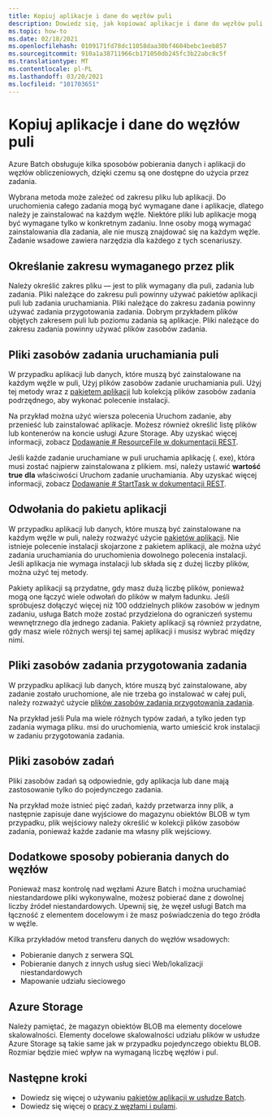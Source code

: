 ```yaml
---
title: Kopiuj aplikacje i dane do węzłów puli
description: Dowiedz się, jak kopiować aplikacje i dane do węzłów puli.
ms.topic: how-to
ms.date: 02/18/2021
ms.openlocfilehash: 0109171fd78dc11058daa30bf4604bebc1eeb857
ms.sourcegitcommit: 910a1a38711966cb171050db245fc3b22abc8c5f
ms.translationtype: MT
ms.contentlocale: pl-PL
ms.lasthandoff: 03/20/2021
ms.locfileid: "101703651"
---
```

# <a name="copy-applications-and-data-to-pool-nodes"></a>Kopiuj aplikacje i dane do węzłów puli

Azure Batch obsługuje kilka sposobów pobierania danych i aplikacji do węzłów obliczeniowych, dzięki czemu są one dostępne do użycia przez zadania.

Wybrana metoda może zależeć od zakresu pliku lub aplikacji. Do uruchomienia całego zadania mogą być wymagane dane i aplikacje, dlatego należy je zainstalować na każdym węźle. Niektóre pliki lub aplikacje mogą być wymagane tylko w konkretnym zadaniu. Inne osoby mogą wymagać zainstalowania dla zadania, ale nie muszą znajdować się na każdym węźle. Zadanie wsadowe zawiera narzędzia dla każdego z tych scenariuszy.

## <a name="determine-the-scope-required-of-a-file"></a>Określanie zakresu wymaganego przez plik

Należy określić zakres pliku — jest to plik wymagany dla puli, zadania lub zadania. Pliki należące do zakresu puli powinny używać pakietów aplikacji puli lub zadania uruchamiania. Pliki należące do zakresu zadania powinny używać zadania przygotowania zadania. Dobrym przykładem plików objętych zakresem puli lub poziomu zadania są aplikacje. Pliki należące do zakresu zadania powinny używać plików zasobów zadania.

## <a name="pool-start-task-resource-files"></a>Pliki zasobów zadania uruchamiania puli

W przypadku aplikacji lub danych, które muszą być zainstalowane na każdym węźle w puli, Użyj plików zasobów zadanie uruchamiania puli. Użyj tej metody wraz z [pakietem aplikacji](batch-application-packages.md) lub kolekcją plików zasobów zadania podrzędnego, aby wykonać polecenie instalacji.  

Na przykład można użyć wiersza polecenia Uruchom zadanie, aby przenieść lub zainstalować aplikacje. Możesz również określić listę plików lub kontenerów na koncie usługi Azure Storage. Aby uzyskać więcej informacji, zobacz [Dodawanie # ResourceFile w dokumentacji REST](/rest/api/batchservice/pool/add#resourcefile).

Jeśli każde zadanie uruchamiane w puli uruchamia aplikację (. exe), która musi zostać najpierw zainstalowana z plikiem. msi, należy ustawić **wartość true** **dla** właściwości Uruchom zadanie uruchamiania. Aby uzyskać więcej informacji, zobacz [Dodawanie # StartTask w dokumentacji REST](/rest/api/batchservice/pool/add#starttask).

## <a name="application-package-references"></a>Odwołania do pakietu aplikacji

W przypadku aplikacji lub danych, które muszą być zainstalowane na każdym węźle w puli, należy rozważyć użycie [pakietów aplikacji](batch-application-packages.md). Nie istnieje polecenie instalacji skojarzone z pakietem aplikacji, ale można użyć zadania uruchamiania do uruchomienia dowolnego polecenia instalacji. Jeśli aplikacja nie wymaga instalacji lub składa się z dużej liczby plików, można użyć tej metody.

Pakiety aplikacji są przydatne, gdy masz dużą liczbę plików, ponieważ mogą one łączyć wiele odwołań do plików w małym ładunku. Jeśli spróbujesz dołączyć więcej niż 100 oddzielnych plików zasobów w jednym zadaniu, usługa Batch może zostać przydzielona do ograniczeń systemu wewnętrznego dla jednego zadania. Pakiety aplikacji są również przydatne, gdy masz wiele różnych wersji tej samej aplikacji i musisz wybrać między nimi.

## <a name="job-preparation-task-resource-files"></a>Pliki zasobów zadania przygotowania zadania

W przypadku aplikacji lub danych, które muszą być zainstalowane, aby zadanie zostało uruchomione, ale nie trzeba go instalować w całej puli, należy rozważyć użycie [plików zasobów zadania przygotowania zadania](./batch-job-prep-release.md).

Na przykład jeśli Pula ma wiele różnych typów zadań, a tylko jeden typ zadania wymaga pliku. msi do uruchomienia, warto umieścić krok instalacji w zadaniu przygotowania zadania.

## <a name="task-resource-files"></a>Pliki zasobów zadań

Pliki zasobów zadań są odpowiednie, gdy aplikacja lub dane mają zastosowanie tylko do pojedynczego zadania.

Na przykład może istnieć pięć zadań, każdy przetwarza inny plik, a następnie zapisuje dane wyjściowe do magazynu obiektów BLOB w tym przypadku, plik wejściowy należy określić w kolekcji plików zasobów zadania, ponieważ każde zadanie ma własny plik wejściowy.

## <a name="additional-ways-to-get-data-onto-nodes"></a>Dodatkowe sposoby pobierania danych do węzłów

Ponieważ masz kontrolę nad węzłami Azure Batch i można uruchamiać niestandardowe pliki wykonywalne, możesz pobierać dane z dowolnej liczby źródeł niestandardowych. Upewnij się, że węzeł usługi Batch ma łączność z elementem docelowym i że masz poświadczenia do tego źródła w węźle.

Kilka przykładów metod transferu danych do węzłów wsadowych:

- Pobieranie danych z serwera SQL
- Pobieranie danych z innych usług sieci Web/lokalizacji niestandardowych
- Mapowanie udziału sieciowego

## <a name="azure-storage"></a>Azure Storage

Należy pamiętać, że magazyn obiektów BLOB ma elementy docelowe skalowalności. Elementy docelowe skalowalności udziału plików w usłudze Azure Storage są takie same jak w przypadku pojedynczego obiektu BLOB. Rozmiar będzie mieć wpływ na wymaganą liczbę węzłów i pul.

## <a name="next-steps"></a>Następne kroki

- Dowiedz się więcej o używaniu [pakietów aplikacji w usłudze Batch](batch-application-packages.md).
- Dowiedz się więcej o [pracy z węzłami i pulami](nodes-and-pools.md).
